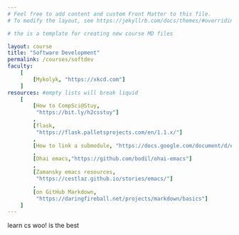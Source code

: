 ```yaml
---
# Feel free to add content and custom Front Matter to this file.
# To modify the layout, see https://jekyllrb.com/docs/themes/#overriding-theme-defaults

# the is a template for creating new course MD files

layout: course
title: "Software Development"
permalink: /courses/softdev
faculty:
    [
        [Mykolyk, "https://xkcd.com"]
    ]
resources: #empty lists will break liquid
    [
        [How to CompSci@Stuy,
         "https://bit.ly/h2csstuy"]
        ,
        [flask,
         "https://flask.palletsprojects.com/en/1.1.x/"]
        ,
        [How to link a submodule, "https://docs.google.com/document/d/e/2PACX-1vRs7Y0ZpMnVKV8_qIlozJvZoOH80A5OlfIOVUIghjVhz448LOgTFHhskzJ6V_wv8BjEk844OlXz40PM/pub"]
        ,
        [Ohai emacs,"https://github.com/bodil/ohai-emacs"]
        ,
        [Zamansky emacs resources,
         "https://cestlaz.github.io/stories/emacs/"]
        ,
        [on GitHub Markdown,
         "https://daringfireball.net/projects/markdown/basics"]
    ]
---
```


learn cs woo! is the best

